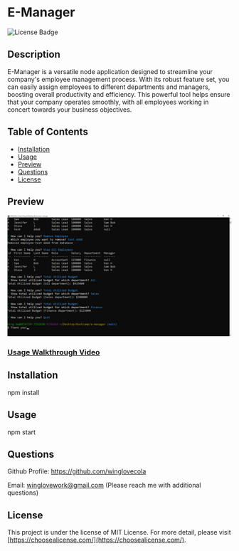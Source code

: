 # E-Manager
![License Badge](https://img.shields.io/badge/license-MIT%20License-lightgreen)



## Description

E-Manager is a versatile node application designed to streamline your company's employee management process. With its robust feature set, you can easily assign employees to different departments and managers, boosting overall productivity and efficiency. This powerful tool helps ensure that your company operates smoothly, with all employees working in concert towards your business objectives.


## Table of Contents

- [Installation](#installation)
- [Usage](#usage)
- [Preview](#preview)
- [Questions](#questions)
- [License](#license)




## Preview

![Screenshot](https://github.com/winglovecola/e-manager/blob/main/assets/images/screenshot.jpg?raw=true)

### [Usage Walkthrough Video](https://drive.google.com/file/d/1MGWB01PYUoodyuOnyOtSk28wBvFfmuER/view?usp=sharing)




## Installation

npm install



## Usage

npm start



## Questions

Github Profile: https://github.com/winglovecola

Email: winglovework@gmail.com (Please reach me with additional questions)



## License

This project is under the license of MIT License. For more detail, please visit [https://choosealicense.com/](https://choosealicense.com/).







